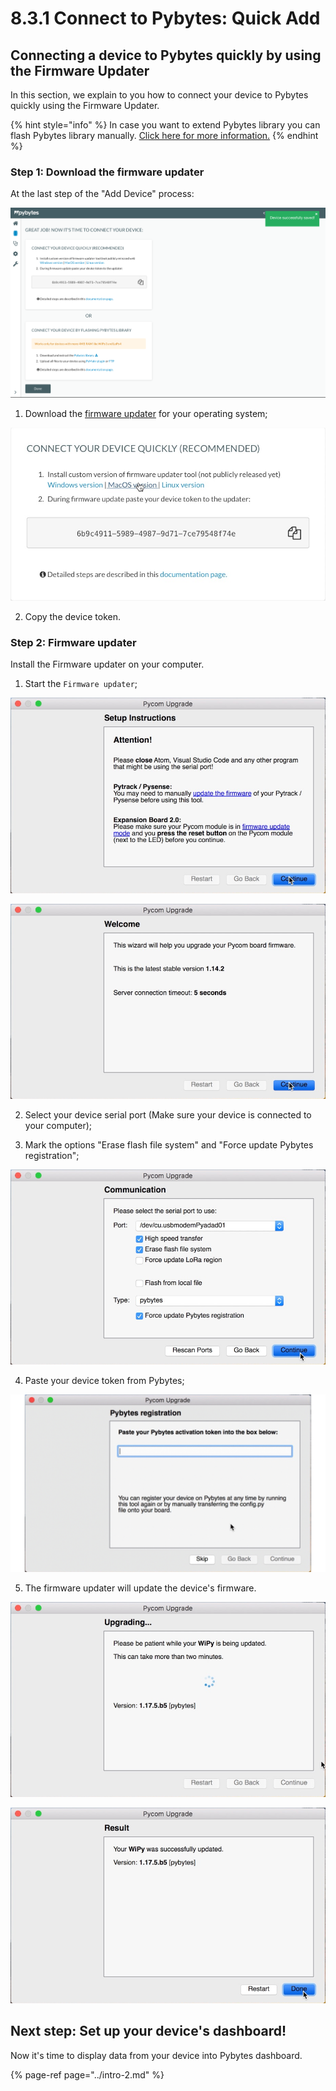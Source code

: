 # 8.3.1 Connect to Pybytes: Quick Add

## Connecting a device to Pybytes quickly by using the Firmware Updater

In this section, we explain to you how to connect your device to Pybytes quickly using the Firmware Updater.

{% hint style="info" %}
In case you want to extend Pybytes library you can flash Pybytes library manually. [Click here for more information.](flash.md)
{% endhint %}

### Step 1: Download the firmware updater

At the last step of the "Add Device" process:

![](../../.gitbook/assets/7%20%281%29.png)

1. Download the [firmware updater](https://pycom.io/downloads/) for your operating system;

![](../../.gitbook/assets/8%20%281%29.png)

2. Copy the device token.

### Step 2: Firmware updater

Install the Firmware updater on your computer.

1. Start the `Firmware updater`;

![](../../.gitbook/assets/1%20%281%29.png)

![](../../.gitbook/assets/2.png)

2. Select your device serial port \(Make sure your device is connected to your computer\);

3. Mark the options "Erase flash file system" and "Force update Pybytes registration";

![](../../.gitbook/assets/3.png)

4. Paste your device token from Pybytes;

![](../../.gitbook/assets/5%20%281%29.gif)

5. The firmware updater will update the device's firmware.

![](../../.gitbook/assets/6.png)

![](../../.gitbook/assets/7.png)

## Next step: Set up your device's dashboard!

Now it's time to display data from your device into Pybytes dashboard.

{% page-ref page="../intro-2.md" %}

